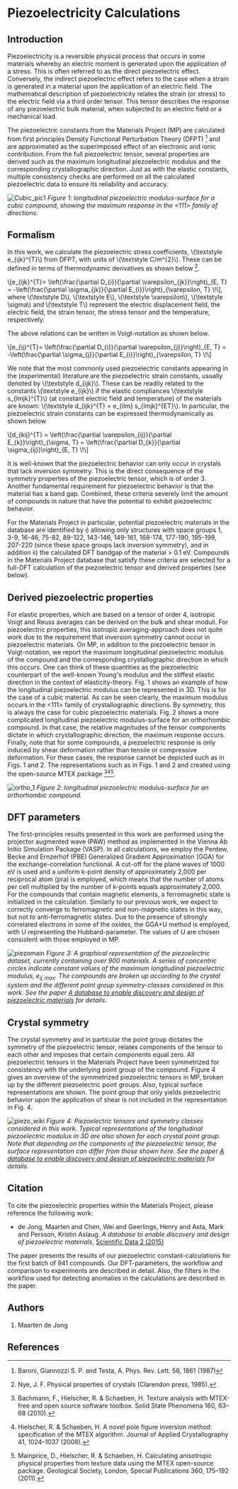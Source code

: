 # Piezoelectricity Calculations

## Introduction

Piezoelectricity is a reversible physical process that occurs in some
materials whereby an electric moment is generated upon the application
of a stress. This is often referred to as the direct piezoelectric
effect. Conversely, the indirect piezoelectric effect refers to the case
when a strain is generated in a material upon the application of an
electric field. The mathematical description of piezoelectricity relates
the strain (or stress) to the electric field via a third order tensor.
This tensor describes the response of any piezoelectric bulk material,
when subjected to an electric field or a mechanical load.

The piezoelectric constants from the Materials Project (MP) are
calculated from first principles Density Functional Perturbation Theory
(DFPT) [^1] and are approximated as the superimposed effect of an
electronic and ionic contribution. From the full piezoelectric tensor,
several properties are derived such as the maximum longitudinal
piezoelectric modulus and the corresponding crystallographic direction.
Just as with the elastic constants, multiple consistency checks are
performed on all the calculated piezoelectric data to ensure its
reliability and accuracy.

![Cubic_pic1](/methodology/img/piezoelectricity/Cubic_pic1.png)
*Figure 1: longitudinal piezoelectric modulus-surface
for a cubic compound, showing the maximum response in the &lt;111&gt;
family of directions.*

## Formalism

In this work, we calculate the piezoelectric stress coefficients,
\\(\textstyle e\_{ijk}^{T}\\) from DFPT, with units of
\\(\textstyle C/m^{2}\\). These can be defined in terms of thermodynamic
derivatives as shown below [^2].

\\[e\_{ijk}^{T}= \left(\frac{\partial D\_{i}}{\partial \varepsilon\_{jk}}\right)\_{E, T} = -\left(\frac{\partial \sigma\_{jk}}{\partial E\_{i}}\right)\_{\varepsilon, T} \\!\\],
where \\(\textstyle D\\), \\(\textstyle E\\),
\\(\textstyle \varepsilon\\), \\(\textstyle \sigma\\) and
\\(\textstyle T\\) represent the electric displacement field, the
electric field, the strain tensor, the stress tensor and the
temperature, respectively.

The above relations can be written in Voigt-notation as shown below.

\\[e\_{ij}^{T}= \left(\frac{\partial D\_{i}}{\partial \varepsilon\_{j}}\right)\_{E, T} = -\left(\frac{\partial \sigma\_{j}}{\partial E\_{i}}\right)\_{\varepsilon, T} \\!\\]

We note that the most commonly used piezoelectric constants appearing in
the (experimental) literature are the piezoelectric strain constants,
usually denoted by \\(\textstyle d\_{ijk}\\). These can be readily
related to the constants \\(\textstyle e\_{ijk}\\) if the elastic
compliances \\(\textstyle s\_{lmjk}^{T}\\) (at constant electric field
and temperature) of the materials are known:
\\(\textstyle d\_{ijk}^{T} = e\_{ilm} s\_{lmjk}^{ET}\\). In particular, the
piezoelectric strain constants can be expressed thermodynamically as
shown below

\\[d\_{kij}^{T} = \left(\frac{\partial \varepsilon\_{ij}}{\partial E\_{k}}\right)\_{\sigma, T} = \left(\frac{\partial D\_{k}}{\partial \sigma\_{ij}}\right)\_{E, T} \\!\\]

It is well-known that the piezoelectric behavior can only occur in
crystals that lack inversion symmetry. This is the direct consequence of
the symmetry properties of the piezoelectric tensor, which is of order
3. Another fundamental requirement for piezoelectric behavior is that
the material has a band gap. Combined, these criteria severely limit the
amount of compounds in nature that have the potential to exhibit
piezoelectric behavior.

For the Materials Project in particular, potential piezoelectric
materials in the database are identified by i) allowing only structures
with space groups 1, 3-9, 16-46, 75-82, 89-122, 143-146, 149-161,
168-174, 177-190, 195-199, 207-220 (since these space groups lack
inversion symmetry), and in addition ii) the calculated DFT bandgap of
the material &gt; 0.1 eV. Compounds in the Materials Project database
that satisfy these criteria are selected for a full-DFT calculation of
the piezoelectric tensor and derived properties (see below).

## Derived piezoelectric properties

For elastic properties, which are based on a tensor of order 4,
isotropic Voigt and Reuss averages can be derived on the bulk and shear
moduli. For piezoelectric properties, this isotropic averaging-approach
does not quite work due to the requirement that inversion symmetry
cannot occur in piezoelectric materials. On MP, in addition to the
piezoelectric tensor in Voigt-notation, we report the maximum
longitudinal piezoelectric modulus of the compound and the corresponding
crystallographic direction in which this occurs. One can think of these
quantities as the piezoelectric counterpart of the well-known Young's
modulus and the stiffest elastic direction in the context of
elasticity-theory. Fig. 1 shows an example of how the longitudinal
piezoelectric modulus can be represented in 3D. This is for the case of
a cubic material. As can be seen clearly, the maximum modulus occurs in
the &lt;111&gt; family of crystallographic directions. By symmetry, this
is always the case for cubic piezoelectric materials. Fig. 2 shows a
more complicated longitudinal piezoelectric modulus-surface for an
orthorhombic compound. In that case, the relative magnitudes of the
tensor components dictate in which crystallographic direction, the
maximum response occurs. Finally, note that for some compounds, a
piezoelectric response is only induced by shear deformation rather than
tensile or compressive deformation. For these cases, the response cannot
be depicted such as in Figs. 1 and 2. The representations such as in
Figs. 1 and 2 and created using the open-source MTEX package [^3][^4][^5].

![ortho_1](/methodology/img/piezoelectricity/Ortho_1.png)
*Figure 2: longitudinal piezoelectric modulus-surface
for an orthorhombic compound.*

## DFT parameters

The first-principles results presented in this work are performed using
the projector augmented wave (PAW) method as implemented in the Vienna
Ab Initio Simulation Package (VASP). In all calculations, we employ the
Perdew, Becke and Ernzerhof (PBE) Generalized Gradient Approximation
(GGA) for the exchange-correlation functional. A cut-off for the plane
waves of 1000 eV is used and a uniform k-point density of approximately
2,000 per reciprocal atom (pra) is employed, which means that the number
of atoms per cell multiplied by the number of k-points equals
approximately 2,000. For the compounds that contain magnetic elements, a
ferromagnetic state is initialized in the calculation. Similarly to our
previous work, we expect to correctly converge to ferromagnetic and
non-magnetic states in this way, but not to anti-ferromagnetic states.
Due to the presence of strongly correlated electrons in some of the
oxides, the GGA+U method is employed, with U representing the
Hubbard-parameter. The values of U are chosen consistent with those
employed in MP.

![piezomain](/methodology/img/piezoelectricity/Piezomain.png)
*Figure 3: A graphical representation of the
piezoelectric dataset, currently containing over 900 materials. A series
of concentric circles indicate constant values of the maximum
longitudinal piezoelectric modulus, $e_{ij,max}$. The compounds are broken
up according to the crystal system and the different point group
symmetry-classes considered in this work. See the paper [*A database to
enable discovery and design of piezoelectric
materials*](http://www.nature.com/articles/sdata201553) for
details.*

## Crystal symmetry

The crystal symmetry and in particular the point group dictates the
symmetry of the piezoelectric tensor, relates components of the tensor
to each other and imposes that certain components equal zero. All
piezoelectric tensors in the Materials Project have been symmetrized for
consistency with the underlying point group of the compound. Figure 4
gives an overview of the symmetrized piezoelectric tensors in MP, broken
up by the different piezoelectric point groups. Also, typical surface
representations are shown. The point group that only yields
piezoelectric behavior upon the application of shear is not included in
the representation in Fig. 4.

![piezo_wiki](/methodology/img/piezoelectricity/Piezo_wiki_fig.png)
*Figure 4: Piezoelectric tensors and symmetry
classes considered in this work. Typical representations of the
longitudinal piezoelectric modulus in 3D are also shown for each crystal
point group. Note that depending on the components of the piezoelectric
tensor, the surface representation can differ from those shown here. See
the paper [*A database to enable discovery and design of piezoelectric
materials*](http://www.nature.com/articles/sdata201553) for
details.*

## Citation

To cite the piezoelectric properties within the Materials Project,
please reference the following work:

- de Jong, Maarten and Chen, Wei and Geerlings, Henry and Asta, Mark and
Persson, Kristin Aslaug. *A database to enable discovery and design of
piezoelectric materials*, [Scientific Data 2 (2015)](http://www.nature.com/articles/sdata201553)

The paper presents the results of our piezoelectric
constant-calculations for the first batch of 941 compounds. Our
DFT-parameters, the workflow and comparison to experiments are described
in detail. Also, the filters in the workflow used for detecting
anomalies in the calculations are described in the paper.

## Authors

1.  Maarten de Jong

## References

[^1]: Baroni, Giannozzi S. P. and Testa, A. Phys. Rev. Lett. 58, 1861
(1987)

[^2]: Nye, J. F. Physical properties of crystals (Clarendon press,
1985).

[^3]: Bachmann, F., Hielscher, R. & Schaeben, H. Texture analysis with
MTEX-free and open source software toolbox. Solid State Phenomena 160,
63–68 (2010).

[^4]: Hielscher, R. & Schaeben, H. A novel pole figure inversion method:
specification of the MTEX algorithm. Journal of Applied Crystallography
41, 1024–1037 (2008).

[^5]: Mainprice, D., Hielscher, R. & Schaeben, H. Calculating
anisotropic physical properties from texture data using the MTEX
open-source package. Geological Society, London, Special Publications
360, 175–192 (2011).


